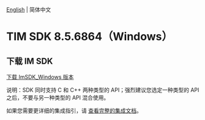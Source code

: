 [English](./README.md) | 简体中文

# TIM SDK 8.5.6864（Windows）

## 下载 IM SDK

[下载 ImSDK_Windows 版本](https://im.sdk.qcloud.com/download/plus/8.5.6864/cross_platform/ImSDK_Windows_8.5.6864.zip)

说明：SDK 同时支持 C 和 C++ 两种类型的 API；强烈建议您选定一种类型的 API 之后，不要与另一种类型的 API 混合使用。

如果您需要更详细的集成指引，请 [查看完整的集成文档](https://cloud.tencent.com/document/product/269/75287)。
